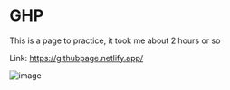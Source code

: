 # GHP

This is a page to practice, it took me about 2 hours or so

Link: https://githubpage.netlify.app/

![image](https://github.com/Sam3810/GitHub-Page/assets/118696492/a7bc1052-6c1a-43d1-916e-049c06e85631)
